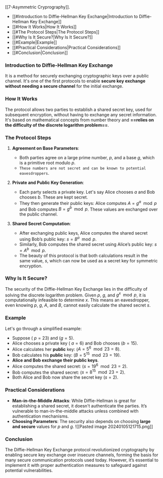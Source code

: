 [[7-Asymmetric Cryprography]].

- [[#Introduction to Diffie-Hellman Key Exchange|Introduction to Diffie-Hellman Key Exchange]]
- [[#How It Works|How It Works]]
- [[#The Protocol Steps|The Protocol Steps]]
- [[#Why Is It Secure?|Why Is It Secure?]]
- [[#Example|Example]]
- [[#Practical Considerations|Practical Considerations]]
- [[#Conclusion|Conclusion]]

### Introduction to Diffie-Hellman Key Exchange

It is a method for securely exchanging cryptographic keys over a public channel.
It's one of the first protocols to enable **secure key exchange without needing a secure channel** for the initial exchange.
### How It Works

The protocol allows two parties to establish a shared secret key, used for subsequent encryption, without having to exchange any secret information. It's based on mathematical concepts from number theory and **==relies on the difficulty of the discrete logarithm problem==**.

### The Protocol Steps

1. **Agreement on Base Parameters**:
   - Both parties agree on a large prime number, $p$, and a base $g$, which is a primitive root modulo $p$.
   - `These numbers are not secret and can be known to potential eavesdroppers`.

2. **Private and Public Key Generation**:
   - Each party selects a private key. Let's say Alice chooses $a$ and Bob chooses $b$. These are kept secret.
   - They then generate their public keys: Alice computes $A = g^a \mod p$ and Bob computes $B = g^b \mod p$. These values are exchanged over the public channel.

3. **Shared Secret Computation**:
   - After exchanging public keys, Alice computes the shared secret using Bob’s public key: $s = B^a \mod p$.
   - Similarly, Bob computes the shared secret using Alice’s public key: $s = A^b \mod p$.
   - The beauty of this protocol is that both calculations result in the same value, $s$, which can now be used as a secret key for symmetric encryption.

### Why Is It Secure?

The security of the Diffie-Hellman Key Exchange lies in the difficulty of solving the discrete logarithm problem. Given $p$, $g$, and $g^x \mod p$, it is computationally infeasible to determine $x$. This means an eavesdropper, even knowing $p$, $g$, $A$, and $B$, cannot easily calculate the shared secret $s$.

### Example

Let's go through a simplified example:

- Suppose ( $p = 23$) and ($g = 5$).
- Alice chooses a private key ( $a = 6$) and Bob chooses ($b = 15$).
- Alice calculates her **public** key: ($A = 5^6 \mod 23 = 8$).
- Bob calculates his **public** key: ($B = 5^{15} \mod 23 = 19$).
- **Alice and Bob exchange their public keys**.
- Alice computes the shared secret: ($s = 19^6 \mod 23 = 2$).
- Bob computes the shared secret: ($s = 8^{15} \mod 23 = 2$).
- Both Alice and Bob now share the secret key ($s = 2$).

### Practical Considerations

- **Man-in-the-Middle Attacks**: While Diffie-Hellman is great for establishing a shared secret, it doesn't authenticate the parties. It’s vulnerable to man-in-the-middle attacks unless combined with authentication mechanisms.
- **Choosing Parameters**: The security also depends on choosing **large and secure** values for $p$ and $g$.
![[Pasted image 20240105121715.png]]
### Conclusion

The Diffie-Hellman Key Exchange protocol revolutionized cryptography by enabling secure key exchange over insecure channels, forming the basis for many secure communication protocols used today. However, it’s essential to implement it with proper authentication measures to safeguard against potential vulnerabilities.